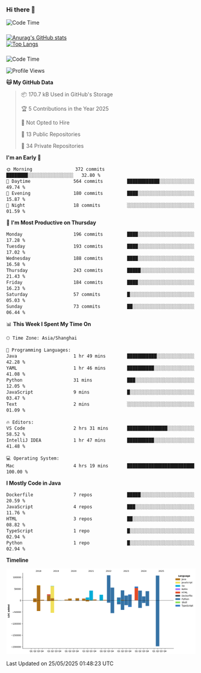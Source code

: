 ### Hi there 👋 

![Code Time](https://img.shields.io/endpoint?style=flat&url=https://codetime-api.datreks.com/badge/1061?logoColor=white%26project=%26recentMS=0%26showProject=false)

<!--
**Muyiafan/Muyiafan** is a ✨ _special_ ✨ repository because its `README.md` (this file) appears on your GitHub profile.

Here are some ideas to get you started:

- 🔭 I’m currently working on ...
- 🌱 I’m currently learning ...
- 👯 I’m looking to collaborate on ...
- 🤔 I’m looking for help with ...
- 💬 Ask me about ...
- 📫 How to reach me: ...
- 😄 Pronouns: ...
- ⚡ Fun fact: ...
-->

### 

[![Anurag's GitHub stats](https://github-readme-stats.vercel.app/api?username=Muyiafan)](https://github.com/anuraghazra/github-readme-stats)
<br>
[![Top Langs](https://github-readme-stats.vercel.app/api/top-langs/?username=Muyiafan)](https://github.com/anuraghazra/github-readme-stats)

### 

<!--START_SECTION:waka-->
![Code Time](http://img.shields.io/badge/Code%20Time-6%2C772%20hrs%2053%20mins-blue)

![Profile Views](http://img.shields.io/badge/Profile%20Views-0-blue)

**🐱 My GitHub Data** 

> 📦 170.7 kB Used in GitHub's Storage 
 > 
> 🏆 5 Contributions in the Year 2025
 > 
> 🚫 Not Opted to Hire
 > 
> 📜 13 Public Repositories 
 > 
> 🔑 34 Private Repositories 
 > 
**I'm an Early 🐤** 

```text
🌞 Morning                372 commits         ████████░░░░░░░░░░░░░░░░░   32.80 % 
🌆 Daytime                564 commits         ████████████░░░░░░░░░░░░░   49.74 % 
🌃 Evening                180 commits         ████░░░░░░░░░░░░░░░░░░░░░   15.87 % 
🌙 Night                  18 commits          ░░░░░░░░░░░░░░░░░░░░░░░░░   01.59 % 
```
📅 **I'm Most Productive on Thursday** 

```text
Monday                   196 commits         ████░░░░░░░░░░░░░░░░░░░░░   17.28 % 
Tuesday                  193 commits         ████░░░░░░░░░░░░░░░░░░░░░   17.02 % 
Wednesday                188 commits         ████░░░░░░░░░░░░░░░░░░░░░   16.58 % 
Thursday                 243 commits         █████░░░░░░░░░░░░░░░░░░░░   21.43 % 
Friday                   184 commits         ████░░░░░░░░░░░░░░░░░░░░░   16.23 % 
Saturday                 57 commits          █░░░░░░░░░░░░░░░░░░░░░░░░   05.03 % 
Sunday                   73 commits          ██░░░░░░░░░░░░░░░░░░░░░░░   06.44 % 
```


📊 **This Week I Spent My Time On** 

```text
🕑︎ Time Zone: Asia/Shanghai

💬 Programming Languages: 
Java                     1 hr 49 mins        ███████████░░░░░░░░░░░░░░   42.28 % 
YAML                     1 hr 46 mins        ██████████░░░░░░░░░░░░░░░   41.08 % 
Python                   31 mins             ███░░░░░░░░░░░░░░░░░░░░░░   12.05 % 
JavaScript               9 mins              █░░░░░░░░░░░░░░░░░░░░░░░░   03.47 % 
Text                     2 mins              ░░░░░░░░░░░░░░░░░░░░░░░░░   01.09 % 

🔥 Editors: 
VS Code                  2 hrs 31 mins       ███████████████░░░░░░░░░░   58.52 % 
IntelliJ IDEA            1 hr 47 mins        ██████████░░░░░░░░░░░░░░░   41.48 % 

💻 Operating System: 
Mac                      4 hrs 19 mins       █████████████████████████   100.00 % 
```

**I Mostly Code in Java** 

```text
Dockerfile               7 repos             █████░░░░░░░░░░░░░░░░░░░░   20.59 % 
JavaScript               4 repos             ███░░░░░░░░░░░░░░░░░░░░░░   11.76 % 
HTML                     3 repos             ██░░░░░░░░░░░░░░░░░░░░░░░   08.82 % 
TypeScript               1 repo              █░░░░░░░░░░░░░░░░░░░░░░░░   02.94 % 
Python                   1 repo              █░░░░░░░░░░░░░░░░░░░░░░░░   02.94 % 
```



**Timeline**

![Lines of Code chart](https://raw.githubusercontent.com/Muyiafan/Muyiafan/main/assets/bar_graph.png)


 Last Updated on 25/05/2025 01:48:23 UTC
<!--END_SECTION:waka-->
